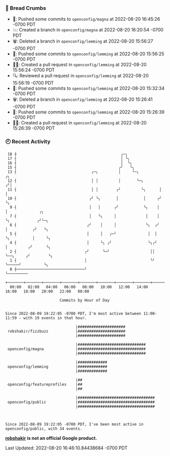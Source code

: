 ### 🍞 Bread Crumbs

 * 🚢: Pushed some commits to `openconfig/magna` at 2022-08-20 16:45:26 -0700 PDT
 * 💥: Created a branch in `openconfig/magna` at 2022-08-20 16:20:54 -0700 PDT
 * 🗑: Deleted a branch in `openconfig/lemming` at 2022-08-20 15:56:27 -0700 PDT
 * 🚢: Pushed some commits to `openconfig/lemming` at 2022-08-20 15:56:25 -0700 PDT
 * ✍🏼: Created a pull request in `openconfig/lemming` at 2022-08-20 15:56:24 -0700 PDT
 * 🔍: Reviewed a pull request in  `openconfig/lemming` at 2022-08-20 15:56:19 -0700 PDT
 * 🚢: Pushed some commits to `openconfig/lemming` at 2022-08-20 15:32:34 -0700 PDT
 * 🗑: Deleted a branch in `openconfig/lemming` at 2022-08-20 15:26:41 -0700 PDT
 * 🚢: Pushed some commits to `openconfig/lemming` at 2022-08-20 15:26:39 -0700 PDT
 * ✍🏼: Created a pull request in `openconfig/lemming` at 2022-08-20 15:26:39 -0700 PDT

### 🕘 Recent Activity
```
 18 ┼                                              ╭─╮
 17 ┤                                              │ ╰╮
 16 ┤                                              │  ╰╮
 15 ┤                                             ╭╯   ╰╮
 13 ┤                                 ╭─╮         │     ╰─╮          ╭╮
 12 ┤                                 │ │         │       ╰─╮       ╭╯│
 11 ┤                                 │ │        ╭╯         ╰╮      │ │
 10 ┤                                ╭╯ ╰╮       │           │     ╭╯ ╰╮
  9 ┤                                │   │      ╭╯           ╰╮    │   │              ╭╮
  7 ┤                                │   ╰╮     │             │    │   ╰╮            ╭╯╰─╮
  6 ┤                               ╭╯    │     │             ╰╮  ╭╯    │           ╭╯   ╰╮
  5 ┤                               │     │   ╭─╯              │  │     ╰╮          │     ╰╮
  4 ┤                               │     ╰╮ ╭╯                ╰╮╭╯      │         ╭╯      ╰╮
  2 ┤                              ╭╯      ╰─╯                  ││       ╰──╮     ╭╯        ╰╮
  1 ┤                              │                            ╰╯          ╰─────╯          ╰╮
  0 ┼──────────────────────────────╯                                                          ╰─────────
    +───────+───────+───────+───────+───────+───────+───────+───────+───────+───────+───────+───────+────
  00:00   02:00   04:00   06:00   08:00   10:00   12:00   14:00   16:00   18:00   20:00   22:00   00:00   

						Commits by Hour of Day


Since 2022-08-09 19:22:05 -0700 PDT, I'm most active between 11:00-11:59 - with 19 events in that hour.

```



```
                               |#####################
 robshakir/fizzbuzz            |#####################
                               |#####################

                               |##############################
 openconfig/magna              |##############################
                               |##############################

                               |#############
 openconfig/lemming            |#############
                               |#############

                               |##
 openconfig/featureprofiles    |##
                               |##

                               |##################################
 openconfig/public             |##################################
                               |##################################



Since 2022-08-09 19:22:05 -0700 PDT, I've been most active in openconfig/public, with 34 events.

```
**[robshakir](mailto:robjs@google.com) is not an official Google product.**  


Last Updated: 2022-08-20 16:46:10.84438684 -0700 PDT
